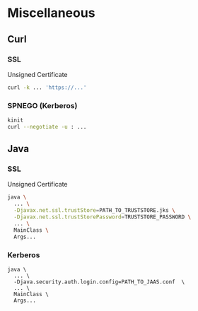 # Miscellaneous
## Curl
### SSL
Unsigned Certificate
```bash
curl -k ... 'https://...'
```

### SPNEGO (Kerberos)
```bash
kinit
curl --negotiate -u : ...
```

## Java
### SSL
Unsigned Certificate
```bash
java \
  ... \
  -Djavax.net.ssl.trustStore=PATH_TO_TRUSTSTORE.jks \
  -Djavax.net.ssl.trustStorePassword=TRUSTSTORE_PASSWORD \
  ... \
  MainClass \
  Args...
```

### Kerberos
```
java \
  ... \
  -Djava.security.auth.login.config=PATH_TO_JAAS.conf  \
  ... \
  MainClass \
  Args...
```